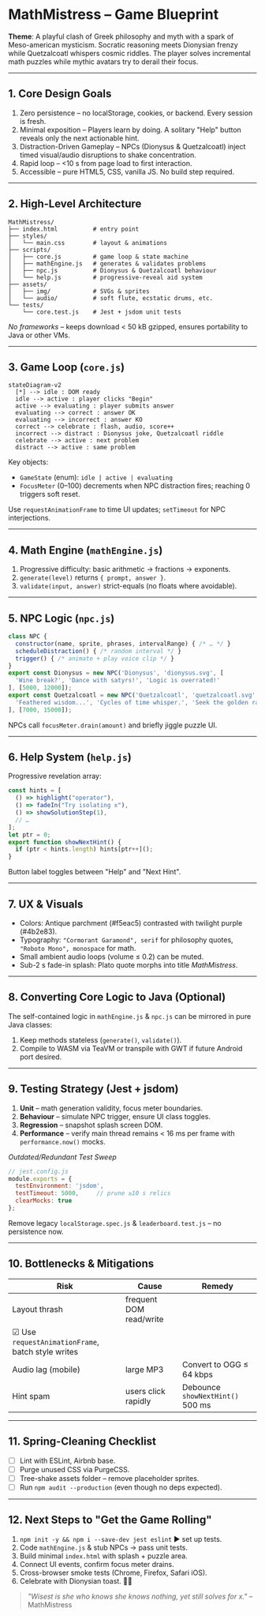 # MathMistress – Game Blueprint

**Theme**: A playful clash of Greek philosophy and myth with a spark of Meso-american mysticism. Socratic reasoning meets Dionysian frenzy while Quetzalcoatl whispers cosmic riddles. The player solves incremental math puzzles while mythic avatars try to derail their focus.

---
## 1. Core Design Goals
1. Zero persistence – no localStorage, cookies, or backend. Every session is fresh.
2. Minimal exposition – Players learn by doing. A solitary "Help" button reveals only the next actionable hint.
3. Distraction-Driven Gameplay – NPCs (Dionysus & Quetzalcoatl) inject timed visual/audio disruptions to shake concentration.
4. Rapid loop – <10 s from page load to first interaction.
5. Accessible – pure HTML5, CSS, vanilla JS. No build step required.

---
## 2. High-Level Architecture
```
MathMistress/
├── index.html          # entry point
├── styles/
│   └── main.css        # layout & animations
├── scripts/
│   ├── core.js         # game loop & state machine
│   ├── mathEngine.js   # generates & validates problems
│   ├── npc.js          # Dionysus & Quetzalcoatl behaviour
│   └── help.js         # progressive-reveal aid system
├── assets/
│   ├── img/            # SVGs & sprites
│   └── audio/          # soft flute, ecstatic drums, etc.
└── tests/
    └── core.test.js    # Jest + jsdom unit tests
```

*No frameworks* – keeps download < 50 kB gzipped, ensures portability to Java or other VMs.

---
## 3. Game Loop (`core.js`)
```mermaid
stateDiagram-v2
  [*] --> idle : DOM ready
  idle --> active : player clicks "Begin"
  active --> evaluating : player submits answer
  evaluating --> correct : answer OK
  evaluating --> incorrect : answer KO
  correct --> celebrate : flash, audio, score++
  incorrect --> distract : Dionysus joke, Quetzalcoatl riddle
  celebrate --> active : next problem
  distract --> active : same problem
```

Key objects:
- `GameState` (enum): `idle | active | evaluating`
- `FocusMeter` (0–100) decrements when NPC distraction fires; reaching 0 triggers soft reset.

Use `requestAnimationFrame` to time UI updates; `setTimeout` for NPC interjections.

---
## 4. Math Engine (`mathEngine.js`)
1. Progressive difficulty: basic arithmetic → fractions → exponents.
2. `generate(level)` returns `{ prompt, answer }`.
3. `validate(input, answer)` strict-equals (no floats where avoidable).

---
## 5. NPC Logic (`npc.js`)
```js
class NPC {
  constructor(name, sprite, phrases, intervalRange) { /* … */ }
  scheduleDistraction() { /* random interval */ }
  trigger() { /* animate + play voice clip */ }
}
export const Dionysus = new NPC('Dionysus', 'dionysus.svg', [
  'Wine break?', 'Dance with satyrs!', 'Logic is overrated!'
], [5000, 12000]);
export const Quetzalcoatl = new NPC('Quetzalcoatl', 'quetzalcoatl.svg', [
  'Feathered wisdom...', 'Cycles of time whisper.', 'Seek the golden ratio.'
], [7000, 15000]);
```

NPCs call `focusMeter.drain(amount)` and briefly jiggle puzzle UI.

---
## 6. Help System (`help.js`)
Progressive revelation array:
```js
const hints = [
  () => highlight("operator"),
  () => fadeIn("Try isolating x"),
  () => showSolutionStep(1),
  // …
];
let ptr = 0;
export function showNextHint() {
  if (ptr < hints.length) hints[ptr++]();
}
```
Button label toggles between "Help" and "Next Hint".

---
## 7. UX & Visuals
* Colors: Antique parchment (#f5eac5) contrasted with twilight purple (#4b2e83).
* Typography: `"Cormorant Garamond", serif` for philosophy quotes, `"Roboto Mono", monospace` for math.
* Small ambient audio loops (volume ≤ 0.2) can be muted.
* Sub-2 s fade-in splash: Plato quote morphs into title *MathMistress*.

---
## 8. Converting Core Logic to Java (Optional)
The self-contained logic in `mathEngine.js` & `npc.js` can be mirrored in pure Java classes:
1. Keep methods stateless (`generate()`, `validate()`).
2. Compile to WASM via TeaVM or transpile with GWT if future Android port desired.

---
## 9. Testing Strategy (Jest + jsdom)
1. **Unit** – math generation validity, focus meter boundaries.
2. **Behaviour** – simulate NPC trigger, ensure UI class toggles.
3. **Regression** – snapshot splash screen DOM.
4. **Performance** – verify main thread remains < 16 ms per frame with `performance.now()` mocks.

_Outdated/Redundant Test Sweep_
```js
// jest.config.js
module.exports = {
  testEnvironment: 'jsdom',
  testTimeout: 5000,     // prune ≥10 s relics
  clearMocks: true
};
```
Remove legacy `localStorage.spec.js` & `leaderboard.test.js` – no persistence now.

---
## 10. Bottlenecks & Mitigations
| Risk | Cause | Remedy |
|------|-------|--------|
| Layout thrash | frequent DOM read/write |
| ☑  Use `requestAnimationFrame`, batch style writes |
| Audio lag (mobile) | large MP3 | Convert to OGG ≤ 64 kbps |
| Hint spam | users click rapidly | Debounce `showNextHint()` 500 ms |

---
## 11. Spring-Cleaning Checklist
- [ ] Lint with ESLint, Airbnb base.
- [ ] Purge unused CSS via PurgeCSS.
- [ ] Tree-shake assets folder – remove placeholder sprites.
- [ ] Run `npm audit --production` (even though no deps expected).

---
## 12. Next Steps to "Get the Game Rolling"
1. `npm init -y && npm i --save-dev jest eslint`  ▶  set up tests.
2. Code `mathEngine.js` & stub NPCs → pass unit tests.
3. Build minimal `index.html` with splash + puzzle area.
4. Connect UI events, confirm focus meter drains.
5. Cross-browser smoke tests (Chrome, Firefox, Safari iOS).
6. Celebrate with Dionysian toast. 🍷🐍

> *"Wisest is she who knows she knows nothing, yet still solves for x."* – MathMistress